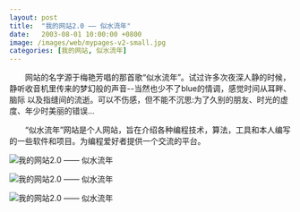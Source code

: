 ```yaml
---
layout: post
title:  "我的网站2.0 —— 似水流年"
date:   2003-08-01 10:00:00 +0800
image: /images/web/mypages-v2-small.jpg
categories: [我的网站, 似水流年]
---
```


　　网站的名字源于梅艳芳唱的那首歌“似水流年”。试过许多次夜深人静的时候，静听收音机里传来的梦幻般的声音--当然也少不了blue的情调，感觉时间从耳畔、脑际 以及指缝间的流逝。可以不伤感，但不能不沉思:为了久别的朋友、时光的虚度、年少时美丽的错误...

　　“似水流年”网站是个人网站，旨在介绍各种编程技术，算法，工具和本人编写的一些软件和项目。为编程爱好者提供一个交流的平台。 


![我的网站2.0 —— 似水流年]({{site.baseurl}}/images/web/我的网站2-似水流年.png)

![我的网站2.0 —— 似水流年]({{site.baseurl}}/images/web/我的网站2-似水流年-1.png)

![我的网站2.0 —— 似水流年]({{site.baseurl}}/images/web/我的网站2-似水流年-2.png)
